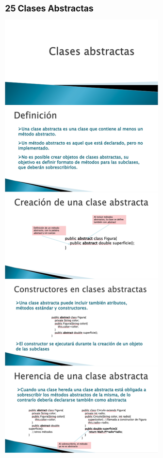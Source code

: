 # 25 Clases Abstractas

<img src="../images/25-01.png">

<img src="../images/25-02.png">

<img src="../images/25-03.png">

<img src="../images/25-04.png">

<img src="../images/25-05.png">
